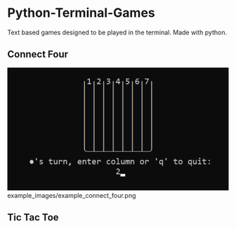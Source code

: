 # Python-Terminal-Games
Text based games designed to be played in the terminal.  Made with python.

## Connect Four
![Connect four example image](example_images/example_connect_four.png)
example_images/example_connect_four.png

## Tic Tac Toe
